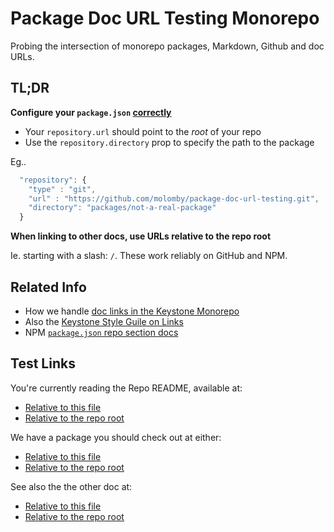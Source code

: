 # Package Doc URL Testing Monorepo

Probing the intersection of monorepo packages, Markdown, Github and doc URLs.

## TL;DR

**Configure your `package.json` [correctly](https://docs.npmjs.com/files/package.json.html#repository)**

* Your `repository.url` should point to the _root_ of your repo
* Use the `repository.directory` prop to specify the path to the package

Eg..

```js
  "repository": {
    "type" : "git",
    "url" : "https://github.com/molomby/package-doc-url-testing.git",
    "directory": "packages/not-a-real-package"
  }
```

**When linking to other docs, use URLs relative to the repo root**

Ie. starting with a slash: `/`.
These work reliably on GitHub and NPM.

## Related Info

* How we handle [doc links in the Keystone Monorepo](https://github.com/keystonejs/keystone/issues/2041#issuecomment-566802733)
* Also the [Keystone Style Guile on Links](https://github.com/keystonejs/keystone/blob/master/STYLE_GUIDE.md#links)
* NPM [`package.json` repo section docs](https://docs.npmjs.com/files/package.json.html#repository)

## Test Links

You're currently reading the Repo README, available at:

* [Relative to this file](README.md)
* [Relative to the repo root](/README.md)

We have a package you should check out at either:

* [Relative to this file](packages/not-a-real-package/README.md)
* [Relative to the repo root](/packages/not-a-real-package/README.md)

See also the the other doc at:

* [Relative to this file](OTHER_DOC.md)
* [Relative to the repo root](/OTHER_DOC.md)
